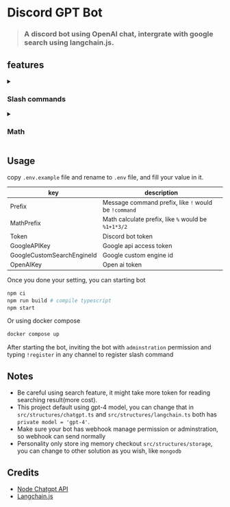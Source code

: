 # Discord GPT Bot
> ### A discord bot using OpenAI chat, intergrate with google search using langchain.js.
> 
## features
<details>
   <summary>
   
   ### Slash commands

   </summary>
   
* gpt talk: `/gpt talk [message] [personality] [setting]`

   | personality without thumbnail  |
   |---|
  ![gpttalk](./docs/gpttalk.png)

   | personality with thumbnail(using webhook to response) |
   |---|
  ![gpttalkthumbnail](./docs/gpttalkthumbnail.png)
  
* gpt searchtalk: `/gpt searchtalk [message] [personality] [setting]`
  
  ![searchtalk.png](./docs/gptsearchtalk.png)
 
* gpt gettalksetting: `/gpt gettalksetting [name]`

* gpt settalksetting: `/gpt settalksetting [name] [personality] ([thumbnail])`
  
  ![setsetting.png](./docs/gptsetsettingandtalk.png)

* gpt image(using dell.e2): `/gpt image [prompt] ([size])`
</details>
<details>
   <summary>
   
   ### Math

   </summary>
   
* math: `/math [expression]`
  ![calc](./docs/math.png)
</details>

## Usage

copy `.env.example` file and rename to `.env` file, and fill your value in it.

|key | description|
|---|---|
|Prefix| Message command prefix, like `!` would be `!command`|
|MathPrefix| Math calculate prefix, like `%` would be `%1+1*3/2` |
|Token| Discord bot token |
|GoogleAPIKey|Google api access token|
|GoogleCustomSearchEngineId| Google custom engine id |
|OpenAIKey| Open ai token |

Once you done your setting, you can starting bot

```bash
npm ci
npm run build # compile typescript
npm start
```
Or using docker compose
```bash
docker compose up
```

After starting the bot, inviting the bot with `adminstration` permission and typing `!register` in any channel to register slash command

## Notes
- Be careful using search feature, it might take more token for reading searching result(more cost).
- This project default using gpt-4 model, you can change that in `src/structures/chatgpt.ts` and `src/structures/langchain.ts` both has `private model = 'gpt-4'`.
- Make sure your bot has webhook manage permission or adminstration, so webhook can send normally
- Personality only store ing memory checkout `src/structures/storage`, you can change to other solution as you wish, like `mongodb`

## Credits
- [Node Chatgpt API](https://github.com/transitive-bullshit/chatgpt-api)
- [Langchain.js](https://github.com/hwchase17/langchainjs)

